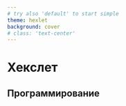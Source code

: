 ```yaml
---
# try also 'default' to start simple
theme: hexlet
background: cover
# class: 'text-center'
---
```


# Хекслет
## Программирование
